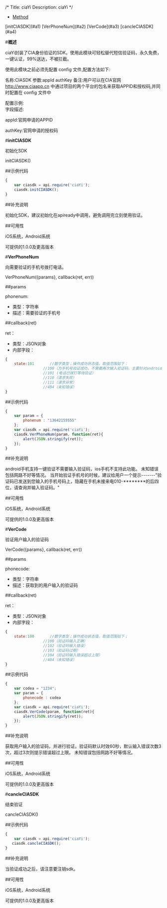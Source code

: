 /*
Title: ciaYi
Description: ciaYi
*/

<ul id="tab" class="clearfix">
	<li class="active"><a href="#method-content">Method</a></li>
</ul>

<div id="method-content">
</div>

<div class="outline">
[initCIASDK](#a1)
[VerPhoneNum](#a2)
[VerCode](#a3)
[cancleCIASDK](#a4)
</div>

#**概述**

ciaYi封装了CIA身份验证的SDK，使用此模块可轻松替代短信验证码，永久免费，一键认证，99%送达，不被拦截。


使用此模块之前必须先配置 config 文件,配置方法如下:

名称:CIASDK
参数:appId   authKey
备注:用户可以在CIA官网 http://www.ciaapp.cn 中通过项目的两个平台的包名来获取APPID和授权码,并同时配置在 config 文件中

配置示例:
  <feature name="CIASDK"> 
    <param name="appId" value="a031e97d464846ca873a86cb55d5d3dc"/>  
    <param name="authKey" value="b15e5591ea1f42f99cd68b64ec0658d8"/> 
  </feature>
字段描述:

appId:官网申请的APPID

authKey:官网申请的授权码


#**initCIASDK**<div id="a1"></div>

初始化SDK

initCIASDK()

##示例代码

```js
{
	var ciasdk = api.require('ciaYi');
	ciasdk.initCIASDK();
}
```

##补充说明

初始化SDK，建议初始化在apiready中调用，避免调用完立刻使用验证。

##可用性

iOS系统，Android系统

可提供的1.0.0及更高版本


#**VerPhoneNum**<div id="a2"></div>

向需要验证的手机号拨打电话。

VerPhoneNum({params}, callback(ret, err))

##params

phonenum:

- 类型：字符串
- 描述：需要验证的手机号 

##callback(ret)

ret：

- 类型：JSON对象
- 内部字段：

```js
{
	state:101		//数字类型；操作成功状态值，取值范围如下：
	             //100（为手机号验证成功，不需要再次输入验证码，主要针对android手机）
	             //101 (电话已拨打等待验证）
	             //110（请求失败）
	             //111（请求异常）
	             //404（未知错误）
}
```

##示例代码

```js
{
	var param = {
		phonenum : "13642155555"
	};
	var ciasdk = api.require('ciaYi');
	ciasdk.VerPhoneNum(param, function(ret){
		alert(JSON.stringify(ret));
	});
}
```

##补充说明

android手机支持一键验证不需要输入验证码，ios手机不支持此功能。
未知错误包括网路不好等情况。
当开始验证手机号的时候，建议给用户一个提示-------"验证码已发送到您输入的手机号码上，隐藏在手机未接来电010-********的后四位，请查询并输入验证码。"


##可用性

iOS系统，Android系统

可提供的1.0.0及更高版本



#**VerCode**<div id="a3"></div>

验证用户输入的验证码

VerCode({params}, callback(ret, err))

##params

phonecode:

- 类型：字符串
- 描述：获取到的用户输入的验证码 

##callback(ret)

ret：

- 类型：JSON对象
- 内部字段：

```js
{
	state:100		//数字类型；操作成功状态值，取值范围如下；
	             //100（验证码输入正确）
	             //102（验证码输入错误）
	             //103（验证码过期）
	             //104（验证码输入错误超过上限）
	             //404（未知错误）
}
```


##示例代码

```js
{
	var codea = "1234";
	var param = {
		phonecode : codea
	};
	var ciasdk = api.require('ciaYi');
	ciasdk.VerCode(param, function(ret){
		alert(JSON.stringify(ret));
	});
}
```

##补充说明

获取用户输入的验证码，并进行验证。验证码默认时效60秒，默认输入错误次数3次，超过3次则提示错误超过上限。
未知错误包括网路不好等情况。

##可用性

iOS系统，Android系统

可提供的1.0.0及更高版本

#**cancleCIASDK**<div id="a4"></div>

结束验证

cancleCIASDK()

##示例代码

```js
{
	var ciasdk = api.require('ciaYi');
   ciasdk.cancleCIASDK();
}
```

##补充说明

当验证成功之后，请注意要注销sdk。

##可用性

iOS系统，Android系统

可提供的1.0.0及更高版本